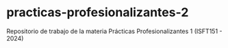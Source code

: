 # practicas-profesionalizantes-2
Repositorio de trabajo de la materia Prácticas Profesionalizantes 1 (ISFT151 - 2024)
